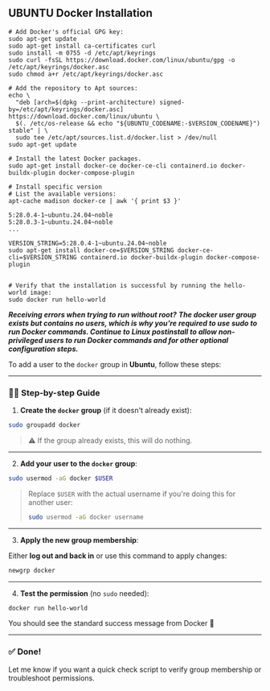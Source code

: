 ## UBUNTU Docker Installation

```
# Add Docker's official GPG key:
sudo apt-get update
sudo apt-get install ca-certificates curl
sudo install -m 0755 -d /etc/apt/keyrings
sudo curl -fsSL https://download.docker.com/linux/ubuntu/gpg -o /etc/apt/keyrings/docker.asc
sudo chmod a+r /etc/apt/keyrings/docker.asc

# Add the repository to Apt sources:
echo \
  "deb [arch=$(dpkg --print-architecture) signed-by=/etc/apt/keyrings/docker.asc] https://download.docker.com/linux/ubuntu \
  $(. /etc/os-release && echo "${UBUNTU_CODENAME:-$VERSION_CODENAME}") stable" | \
  sudo tee /etc/apt/sources.list.d/docker.list > /dev/null
sudo apt-get update

# Install the latest Docker packages.
sudo apt-get install docker-ce docker-ce-cli containerd.io docker-buildx-plugin docker-compose-plugin

# Install specific version
# List the available versions:
apt-cache madison docker-ce | awk '{ print $3 }'

5:28.0.4-1~ubuntu.24.04~noble
5:28.0.3-1~ubuntu.24.04~noble
...

VERSION_STRING=5:28.0.4-1~ubuntu.24.04~noble
sudo apt-get install docker-ce=$VERSION_STRING docker-ce-cli=$VERSION_STRING containerd.io docker-buildx-plugin docker-compose-plugin


# Verify that the installation is successful by running the hello-world image:
sudo docker run hello-world
```

***Receiving errors when trying to run without root?***
***The docker user group exists but contains no users, which is why you’re required to use sudo to run Docker commands. Continue to Linux postinstall to allow non-privileged users to run Docker commands and for other optional configuration steps.***

To add a user to the `docker` group in **Ubuntu**, follow these steps:

---

### 🧑‍💻 Step-by-step Guide

1. **Create the `docker` group** (if it doesn't already exist):

```bash
sudo groupadd docker
```

> ⚠️ If the group already exists, this will do nothing.

---

2. **Add your user to the `docker` group**:

```bash
sudo usermod -aG docker $USER
```

> Replace `$USER` with the actual username if you're doing this for another user:
>  
> ```bash
> sudo usermod -aG docker username
> ```

---

3. **Apply the new group membership**:

Either **log out and back in** or use this command to apply changes:

```bash
newgrp docker
```

---

4. **Test the permission** (no `sudo` needed):

```bash
docker run hello-world
```

You should see the standard success message from Docker 🎉

---

### ✅ Done!

Let me know if you want a quick check script to verify group membership or troubleshoot permissions.
